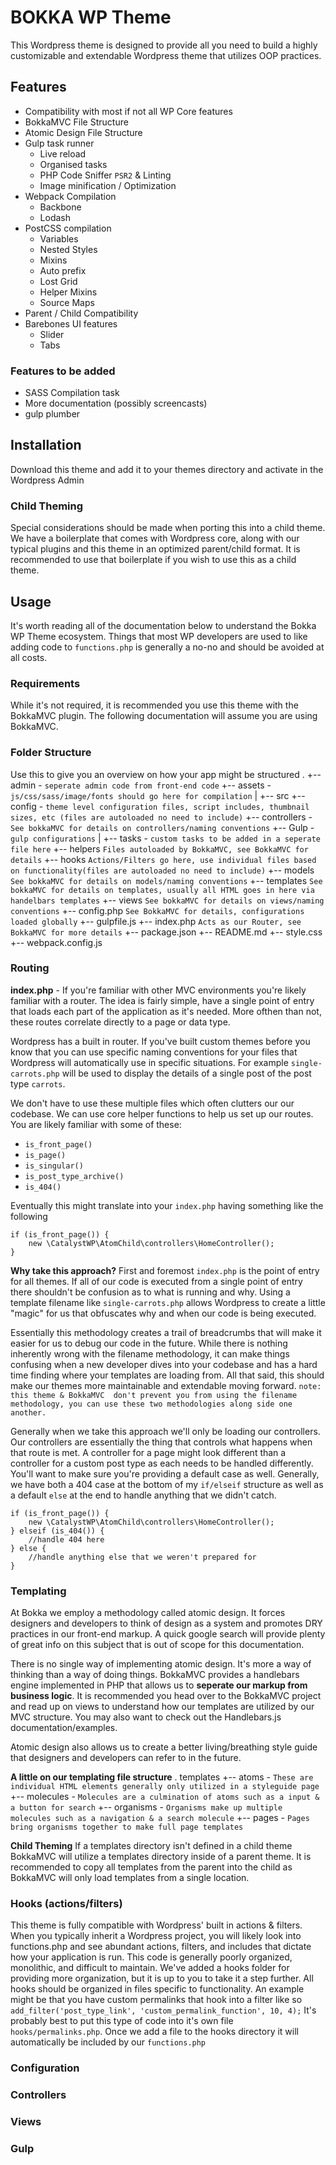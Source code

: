 # BOKKA WP Theme

This Wordpress theme is designed to provide all you need to build a highly customizable and extendable Wordpress theme that utilizes OOP practices.

## Features
 * Compatibility with most if not all WP Core features
 * BokkaMVC File Structure
 * Atomic Design File Structure
 * Gulp task runner
    * Live reload
    * Organised tasks
    * PHP Code Sniffer `PSR2` & Linting 
    * Image minification / Optimization
 * Webpack Compilation
    * Backbone
    * Lodash
 * PostCSS compilation
    * Variables 
    * Nested Styles
    * Mixins
    * Auto prefix
    * Lost Grid
    * Helper Mixins
    * Source Maps
 * Parent / Child Compatibility
 * Barebones UI features
    * Slider
    * Tabs
        
 
### Features to be added
 * SASS Compilation task
 * More documentation (possibly screencasts)
 * gulp plumber
 
## Installation
 
 Download this theme and add it to your themes directory and activate in the Wordpress Admin
 
### Child Theming
 
 Special considerations should be made when porting this into a child theme. We have a boilerplate that comes with Wordpress core, along with our typical plugins and this theme in an optimized parent/child format.
 It is recommended to use that boilerplate if you wish to use this as a child theme.
 
## Usage
 
 It's worth reading all of the documentation below to understand the Bokka WP Theme ecosystem. Things that most WP developers are used to like adding code to `functions.php` is generally a no-no and should be avoided at all costs.
 
### Requirements
 While it's not required, it is recommended you use this theme with the BokkaMVC plugin. The following documentation will assume you are using BokkaMVC.
 
### Folder Structure
Use this to give you an overview on how your app might be structured
 .
 +-- admin - `seperate admin code from front-end code`
 +-- assets - `js/css/sass/image/fonts should go here for compilation`
 |   +-- src
 +-- config - `theme level configuration files, script includes, thumbnail sizes, etc (files are autoloaded no need to include)`
 +-- controllers - `See bokkaMVC for details on controllers/naming conventions`
 +-- Gulp - `gulp configurations`
 |   +-- tasks - `custom tasks to be added in a seperate file here`
 +-- helpers `Files autoloaded by BokkaMVC, see BokkaMVC for details`
 +-- hooks `Actions/Filters go here, use individual files based on functionality(files are autoloaded no need to include)`
 +-- models `See bokkaMVC for details on models/naming conventions`
 +-- templates `See bokkaMVC for details on templates, usually all HTML goes in here via handelbars templates`
 +-- views `See bokkaMVC for details on views/naming conventions`
 +-- config.php `See BokkaMVC for details, configurations loaded globally`
 +-- gulpfile.js
 +-- index.php `Acts as our Router, see BokkaMVC for more details`
 +-- package.json
 +-- README.md
 +-- style.css
 +-- webpack.config.js

### Routing

__index.php__ - If you're familiar with other MVC environments you're likely familiar with a router. The idea is fairly simple, have a single point of entry that loads each part of the application as it's needed. More ofthen than not, these routes correlate directly to a page or data type. 

Wordpress has a built in router. If you've built custom themes before you know that you can use specific naming conventions for your files that Wordpress will automatically use in specific situations. For example `single-carrots.php` will be used to display the details of a single post of the post type `carrots`.

We don't have to use these multiple files which often clutters our our codebase. We can use core helper functions to help us set up our routes. You are likely familiar with some of these:

 * `is_front_page()`
 * `is_page()`
 * `is_singular()`
 * `is_post_type_archive()`
 * `is_404()`
 
Eventually this might translate into your `index.php` having something like the following
```
if (is_front_page()) {
    new \CatalystWP\AtomChild\controllers\HomeController();
}
```

__Why take this approach?__
First and foremost `index.php` is the point of entry for all themes. If all of our code is executed from a single point of entry there shouldn't be confusion as to what is running and why. Using a template filename like `single-carrots.php` allows Wordpress to create a little "magic" for us that obfuscates why and when our code is being executed.

Essentially this methodology creates a trail of breadcrumbs that will make it easier for us to debug our code in the future. While there is nothing inherently wrong with the filename methodology, it can make things confusing when a new developer dives into your codebase and has a hard time finding where your templates are loading from. All that said, this should make our themes more maintainable and extendable moving forward. `note: this theme & BokkaMVC  don't prevent you from using the filename methodology, you can use these two methodologies along side one another.`

Generally when we take this approach we'll only be loading our controllers. Our controllers are essentially the thing that controls what happens when that route is met. A controller for a page might look different than a controller for a custom post type as each needs to be handled differently. You'll want to make sure you're providing a default case as well. Generally, we have both a 404 case at the bottom of my `if/elseif` structure as well as a default `else` at the end to handle anything that we didn't catch.
```
if (is_front_page()) {
    new \CatalystWP\AtomChild\controllers\HomeController();
} elseif (is_404()) {
    //handle 404 here
} else {
    //handle anything else that we weren't prepared for
}
```

### Templating

At Bokka we employ a methodology called atomic design. It forces designers and developers to think of design as a system and promotes DRY practices in our front-end markup. A quick google search will provide plenty of great info on this subject that is out of scope for this documentation.

There is no single way of implementing atomic design. It's more a way of thinking than a way of doing things. BokkaMVC provides a handlebars engine implemented in PHP that allows us to __seperate our markup from business logic__. It is recommended you head over to the BokkaMVC project and read up on views to understand how our templates are utilized by our MVC structure. You may also want to check out the Handlebars.js documentation/examples.

Atomic design also allows us to create a better living/breathing style guide that designers and developers can refer to in the future.

__A little on our templating file structure__
 . templates
 +-- atoms - `These are individual HTML elements generally only utilized in a styleguide page`
 +-- molecules - `Molecules are a culmination of atoms such as a input & a button for search`
 +-- organisms - `Organisms make up multiple molecules such as a navigation & a search molecule`
 +-- pages - `Pages bring organisms together to make full page templates`
 
 __Child Theming__
 If a templates directory isn't defined in a child theme BokkaMVC will utilize a templates directory inside of a parent theme. It is recommended to copy all templates from the parent into the child as BokkaMVC will only load templates from a single location.
 
### Hooks (actions/filters)

 This theme is fully compatible with Wordpress' built in actions & filters. When you typically inherit a Wordpress project, you will likely look into functions.php and see abundant actions, filters, and includes that dictate how your application is run. This code is generally poorly organized, monolithic, and difficult to maintain. 
 We've added a hooks folder for providing more organization, but it is up to you to take it a step further. All hooks should be organized in files specific to functionality. An example might be that you have custom permalinks that hook into a filter like so `add_filter('post_type_link', 'custom_permalink_function', 10, 4);` It's probably best to put this type of code into it's own file `hooks/permalinks.php`. Once we add a file to the hooks directory it will automatically be included by our `functions.php`
 
 
### Configuration

### Controllers

### Views

### Gulp
